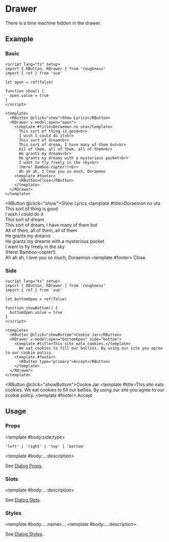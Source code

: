 <script lang="ts" setup>
import { RButton, RDetails, RDrawer, RSpace, RTable, RText } from 'roughness'
import { ref } from 'vue'

let open = ref(false)

function show() {
  open.value = true
}

let bottomOpen = ref(false)

function showBottom() {
  bottomOpen.value = true
}
</script>

# Drawer

There is a time machine hidden in the drawer.

## Example

### Basic

<RDetails>
  <template #summary>Show Code</template>

```vue
<script lang="ts" setup>
import { RButton, RDrawer } from 'roughness'
import { ref } from 'vue'

let open = ref(false)

function show() {
  open.value = true
}
</script>

<template>
  <RButton @click="show">Show Lyrics</RButton>
  <RDrawer v-model:open="open">
    <template #title>Doraemon no uta</template>
      This sort of thing is good<br>
      I wish I could do it<br>
      This sort of dream<br>
      This sort of dream, I have many of them but<br>
      All of them, all of them, all of them<br>
      He grants my dreams<br>
      He grants my dreams with a mysterious pocket<br>
      I want to fly freely in the sky<br>
      (Here! Bamboo-copter!)<br>
      Ah ah ah, I love you so much, Doraemon
    <template #footer>
      <RButton>Close</RButton>
    </template>
  </RDrawer>
</template>
```

</RDetails>

<RButton @click="show">Show Lyrics</RButton>
<RDrawer v-model:open="open">
  <template #title>Doraemon no uta</template>
    This sort of thing is good<br>
    I wish I could do it<br>
    This sort of dream<br>
    This sort of dream, I have many of them but<br>
    All of them, all of them, all of them<br>
    He grants my dreams<br>
    He grants my dreams with a mysterious pocket<br>
    I want to fly freely in the sky<br>
    (Here! Bamboo-copter!)<br>
    Ah ah ah, I love you so much, Doraemon
  <template #footer>
    <RButton>Close</RButton>
  </template>
</RDrawer>

### Side

<RDetails>
  <template #summary>Show Code</template>

```vue
<script lang="ts" setup>
import { RButton, RDrawer } from 'roughness'
import { ref } from 'vue'

let bottomOpen = ref(false)

function showBottom() {
  bottomOpen.value = true
}
</script>

<template>
  <RButton @click="showBottom">Cookie Jar</RButton>
  <RDrawer v-model:open="bottomOpen" side="bottom">
    <template #title>This site eats cookies.</template>
      We eat cookies to fill our bellies. By using our site you agree to our cookie policy.
    <template #footer>
      <RButton type="primary">Accept</RButton>
    </template>
  </RDrawer>
</template>
```

</RDetails>

<RButton @click="showBottom">Cookie Jar</RButton>
<RDrawer v-model:open="bottomOpen" side="bottom">
  <template #title>This site eats cookies.</template>
    We eat cookies to fill our bellies. By using our site you agree to our cookie policy.
  <template #footer>
    <RButton type="primary">Accept</RButton>
  </template>
</RDrawer>

## Usage

### Props

<RSpace overflow>
<RTable
  :columns="['name', 'type', 'default', 'description']"
  :rows="['side', '...']"
>
  <template #body:*:name="{ row }">{{ row }}</template>

  <template #body:side:type>

  `'left' | 'right' | 'top' | 'bottom'`

  </template>
  <template #body:side:default>

  `'right'`

  </template>
  <template #body:side:description>
    Which side of the page the drawer will show on.
  </template>

  <template #body:...:description>

  See [Dialog Props](/components/dialog#props).

  </template>
</RTable>
</RSpace>

### Slots

<RSpace overflow>
<RTable
  :columns="['name', 'parameters', 'description']"
  :rows="['...']"
>
  <template #body:*:name="{ row }">{{ row }}</template>

  <template #body:...:description>

  See [Dialog Slots](/components/dialog#slots).

  </template>
</RTable>
</RSpace>

### Styles

<RSpace overflow>
<RTable
  :columns="['name', 'values', 'default', 'description']"
  :rows="['...']"
>
  <template #body:*:name="{ row }">--r-drawer-{{ row }}</template>

  <template #body:...:name>...</template>
  <template #body:...:description>

  See [Dialog Styles](/components/dialog#styles).

  </template>
</RTable>
</RSpace>
